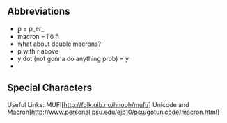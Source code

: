 ## Abbreviations

-  ꝑ = p_er_ 
-  macron = ī ō n̄
  - what about double macrons? 
- p with r above 
- y dot (not gonna do anything prob) = ẏ 
- 

## Special Characters 


Useful Links: 
MUFI[http://folk.uib.no/hnooh/mufi/]
Unicode and Macron[http://www.personal.psu.edu/ejp10/psu/gotunicode/macron.html] 
